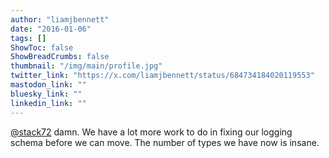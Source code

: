 ```yaml
---
author: "liamjbennett"
date: "2016-01-06"
tags: []
ShowToc: false
ShowBreadCrumbs: false
thumbnail: "/img/main/profile.jpg"
twitter_link: "https://x.com/liamjbennett/status/684734184020119553"
mastodon_link: ""
bluesky_link: ""
linkedin_link: ""
---
```


[@stack72](https://x.com/stack72) damn. We have a lot more work to do in fixing our logging schema before we can move. The number of types we have now is insane.


